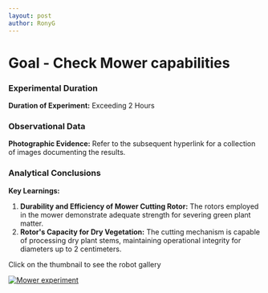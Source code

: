 ```yaml
---
layout: post
author: RonyG
---
```



# Goal - Check Mower capabilities 
### Experimental Duration
**Duration of Experiment:** Exceeding 2 Hours

### Observational Data
**Photographic Evidence:** Refer to the subsequent hyperlink for a collection of images documenting the results.

### Analytical Conclusions
**Key Learnings:**
1. **Durability and Efficiency of Mower Cutting Rotor:** The rotors employed in the mower demonstrate adequate strength for severing green plant matter.
2. **Rotor's Capacity for Dry Vegetation:** The cutting mechanism is capable of processing dry plant stems, maintaining operational integrity for diameters up to 2 centimeters.


<p class="larger-font">
Click on the thumbnail to see the robot gallery
</p>
<a href="https://photos.app.goo.gl/9qWS19Fi4QMbBr728">
  <img src="{{ site.baseurl }}/assets/images/mower1.jpeg" alt="Mower experiment" class="left-image-small">
</a>



